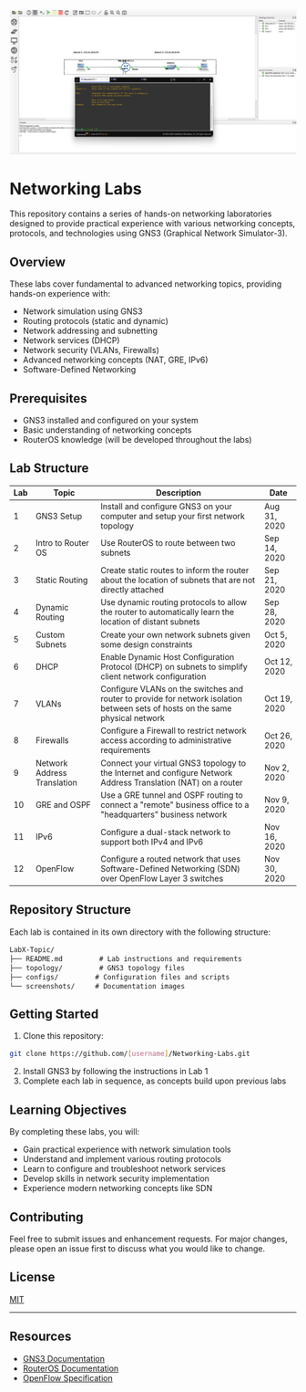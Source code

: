 ![GNS3 Project](GNS3.jpg)
# Networking Labs

This repository contains a series of hands-on networking laboratories designed to provide practical experience with various networking concepts, protocols, and technologies using GNS3 (Graphical Network Simulator-3).

## Overview

These labs cover fundamental to advanced networking topics, providing hands-on experience with:
- Network simulation using GNS3
- Routing protocols (static and dynamic)
- Network addressing and subnetting
- Network services (DHCP)
- Network security (VLANs, Firewalls)
- Advanced networking concepts (NAT, GRE, IPv6)
- Software-Defined Networking

## Prerequisites

- GNS3 installed and configured on your system
- Basic understanding of networking concepts
- RouterOS knowledge (will be developed throughout the labs)

## Lab Structure

| Lab | Topic | Description | Date |
|-----|-------|-------------|------|
| 1 | GNS3 Setup | Install and configure GNS3 on your computer and setup your first network topology | Aug 31, 2020 |
| 2 | Intro to Router OS | Use RouterOS to route between two subnets | Sep 14, 2020 |
| 3 | Static Routing | Create static routes to inform the router about the location of subnets that are not directly attached | Sep 21, 2020 |
| 4 | Dynamic Routing | Use dynamic routing protocols to allow the router to automatically learn the location of distant subnets | Sep 28, 2020 |
| 5 | Custom Subnets | Create your own network subnets given some design constraints | Oct 5, 2020 |
| 6 | DHCP | Enable Dynamic Host Configuration Protocol (DHCP) on subnets to simplify client network configuration | Oct 12, 2020 |
| 7 | VLANs | Configure VLANs on the switches and router to provide for network isolation between sets of hosts on the same physical network | Oct 19, 2020 |
| 8 | Firewalls | Configure a Firewall to restrict network access according to administrative requirements | Oct 26, 2020 |
| 9 | Network Address Translation | Connect your virtual GNS3 topology to the Internet and configure Network Address Translation (NAT) on a router | Nov 2, 2020 |
| 10 | GRE and OSPF | Use a GRE tunnel and OSPF routing to connect a "remote" business office to a "headquarters" business network | Nov 9, 2020 |
| 11 | IPv6 | Configure a dual-stack network to support both IPv4 and IPv6 | Nov 16, 2020 |
| 12 | OpenFlow | Configure a routed network that uses Software-Defined Networking (SDN) over OpenFlow Layer 3 switches | Nov 30, 2020 |

## Repository Structure

Each lab is contained in its own directory with the following structure:
```
LabX-Topic/
├── README.md         # Lab instructions and requirements
├── topology/         # GNS3 topology files
├── configs/         # Configuration files and scripts
└── screenshots/     # Documentation images
```

## Getting Started

1. Clone this repository:
```bash
git clone https://github.com/[username]/Networking-Labs.git
```

2. Install GNS3 by following the instructions in Lab 1
3. Complete each lab in sequence, as concepts build upon previous labs

## Learning Objectives

By completing these labs, you will:
- Gain practical experience with network simulation tools
- Understand and implement various routing protocols
- Learn to configure and troubleshoot network services
- Develop skills in network security implementation
- Experience modern networking concepts like SDN

## Contributing

Feel free to submit issues and enhancement requests. For major changes, please open an issue first to discuss what you would like to change.

## License

[MIT](https://choosealicense.com/licenses/mit/)

---

## Resources

- [GNS3 Documentation](https://docs.gns3.com/)
- [RouterOS Documentation](https://wiki.mikrotik.com/wiki/Manual:TOC)
- [OpenFlow Specification](https://opennetworking.org/software-defined-standards/specifications/)

